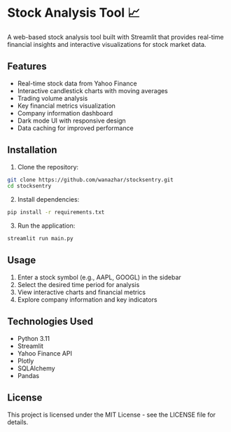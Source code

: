 # Stock Analysis Tool 📈

A web-based stock analysis tool built with Streamlit that provides real-time financial insights and interactive visualizations for stock market data.

## Features

- Real-time stock data from Yahoo Finance
- Interactive candlestick charts with moving averages
- Trading volume analysis
- Key financial metrics visualization
- Company information dashboard
- Dark mode UI with responsive design
- Data caching for improved performance

## Installation

1. Clone the repository:
```bash
git clone https://github.com/wanazhar/stocksentry.git
cd stocksentry
```

2. Install dependencies:
```bash
pip install -r requirements.txt
```

3. Run the application:
```bash
streamlit run main.py
```

## Usage

1. Enter a stock symbol (e.g., AAPL, GOOGL) in the sidebar
2. Select the desired time period for analysis
3. View interactive charts and financial metrics
4. Explore company information and key indicators

## Technologies Used

- Python 3.11
- Streamlit
- Yahoo Finance API
- Plotly
- SQLAlchemy
- Pandas

## License

This project is licensed under the MIT License - see the LICENSE file for details.
